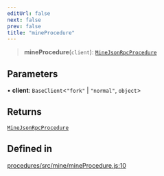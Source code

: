 ```yaml
---
editUrl: false
next: false
prev: false
title: "mineProcedure"
---
```


> **mineProcedure**(`client`): [`MineJsonRpcProcedure`](/reference/tevm/procedures/type-aliases/minejsonrpcprocedure/)

## Parameters

• **client**: `BaseClient`\<`"fork"` \| `"normal"`, `object`\>

## Returns

[`MineJsonRpcProcedure`](/reference/tevm/procedures/type-aliases/minejsonrpcprocedure/)

## Defined in

[procedures/src/mine/mineProcedure.js:10](https://github.com/evmts/tevm-monorepo/blob/main/packages/procedures/src/mine/mineProcedure.js#L10)
